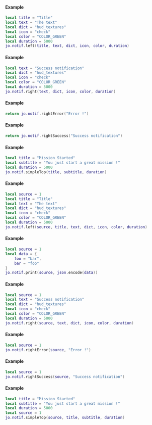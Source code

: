 <!-- #region client|jo.notif.left -->
#### Example
```lua
local title = "Title"
local text = "The text"
local dict = "hud_textures"
local icon = "check"
local color = "COLOR_GREEN"
local duration = 5000
jo.notif.left(title, text, dict, icon, color, duration)

```
<!-- #endregion client|jo.notif.left -->


<!-- #region client|jo.notif.right -->
#### Example
```lua
local text = "Success notification"
local dict = "hud_textures"
local icon = "check"
local color = "COLOR_GREEN"
local duration = 5000
jo.notif.right(text, dict, icon, color, duration)

```
<!-- #endregion client|jo.notif.right -->


<!-- #region client|jo.notif.rightError -->
#### Example
```lua
return jo.notif.rightError("Error !")

```
<!-- #endregion client|jo.notif.rightError -->


<!-- #region client|jo.notif.rightSuccess -->
#### Example
```lua
return jo.notif.rightSuccess("Success notification")

```
<!-- #endregion client|jo.notif.rightSuccess -->


<!-- #region client|jo.notif.simpleTop -->
#### Example
```lua
local title = "Mission Started"
local subtitle = "You just start a great mission !"
local duration = 5000
jo.notif.simpleTop(title, subtitle, duration)

```
<!-- #endregion client|jo.notif.simpleTop -->







<!-- #region server|jo.notif.left -->
#### Example
```lua
local source = 1
local title = "Title"
local text = "The text"
local dict = "hud_textures"
local icon = "check"
local color = "COLOR_GREEN"
local duration = 5000
jo.notif.left(source, title, text, dict, icon, color, duration)

```
<!-- #endregion server|jo.notif.left -->


<!-- #region server|jo.notif.print -->
#### Example
```lua
local source = 1
local data = {
    foo = "bar",
    bar = "foo"
}
jo.notif.print(source, json.encode(data))

```
<!-- #endregion server|jo.notif.print -->

<!-- #region server|jo.notif.right -->
#### Example
```lua
local source = 1
local text = "Success notification"
local dict = "hud_textures"
local icon = "check"
local color = "COLOR_GREEN"
local duration = 5000
jo.notif.right(source, text, dict, icon, color, duration)

```
<!-- #endregion server|jo.notif.right -->


<!-- #region server|jo.notif.rightError -->
#### Example
```lua
local source = 1
jo.notif.rightError(source, "Error !")

```
<!-- #endregion server|jo.notif.rightError -->


<!-- #region server|jo.notif.rightSuccess -->
#### Example
```lua
local source = 1
jo.notif.rightSuccess(source, "Success notification")

```
<!-- #endregion server|jo.notif.rightSuccess -->


<!-- #region server|jo.notif.simpleTop -->
#### Example
```lua
local title = "Mission Started"
local subtitle = "You just start a great mission !"
local duration = 5000
local source = 1
jo.notif.simpleTop(source, title, subtitle, duration)

```
<!-- #endregion server|jo.notif.simpleTop -->